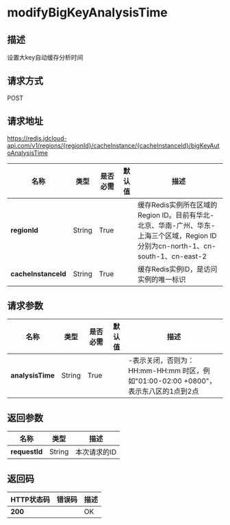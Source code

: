 # modifyBigKeyAnalysisTime


## 描述
设置大key自动缓存分析时间

## 请求方式
POST

## 请求地址
https://redis.jdcloud-api.com/v1/regions/{regionId}/cacheInstance/{cacheInstanceId}/bigKeyAutoAnalysisTime

|名称|类型|是否必需|默认值|描述|
|---|---|---|---|---|
|**regionId**|String|True| |缓存Redis实例所在区域的Region ID。目前有华北-北京、华南-广州、华东-上海三个区域，Region ID分别为cn-north-1、cn-south-1、cn-east-2|
|**cacheInstanceId**|String|True| |缓存Redis实例ID，是访问实例的唯一标识|

## 请求参数
|名称|类型|是否必需|默认值|描述|
|---|---|---|---|---|
|**analysisTime**|String|True| |-表示关闭，否则为：HH:mm-HH:mm 时区，例如"01:00-02:00 +0800"，表示东八区的1点到2点|


## 返回参数
|名称|类型|描述|
|---|---|---|
|**requestId**|String|本次请求的ID|


## 返回码
|HTTP状态码|错误码|描述|
|---|---|---|
|**200**||OK|
